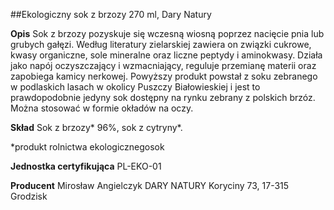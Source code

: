 ##Ekologiczny sok z brzozy 270 ml, Dary Natury

**Opis** Sok z brzozy pozyskuje się wczesną wiosną poprzez nacięcie pnia lub grubych gałęzi. Według literatury zielarskiej zawiera on związki cukrowe, kwasy organiczne, sole mineralne oraz liczne peptydy i aminokwasy. Działa jako napój oczyszczający i wzmacniający, reguluje przemianę materii oraz zapobiega kamicy nerkowej. Powyższy produkt powstał z soku zebranego w podlaskich lasach w okolicy Puszczy Białowieskiej i jest to prawdopodobnie jedyny sok dostępny na rynku zebrany z polskich brzóz. Można stosować w formie okładów na oczy.

**Skład** Sok z brzozy\* 96%, sok z cytryny\*.  

\*produkt rolnictwa ekologicznegosok

**Jednostka certyfikująca** PL-EKO-01

**Producent** Mirosław Angielczyk DARY NATURY
Koryciny 73, 17-315 Grodzisk
